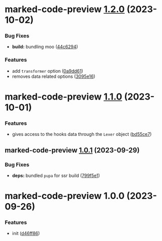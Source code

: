 # marked-code-preview [1.2.0](https://github.com/bent10/marked-extensions/compare/marked-code-preview@1.1.0...marked-code-preview@1.2.0) (2023-10-02)


### Bug Fixes

* **build:** bundling moo ([44c6294](https://github.com/bent10/marked-extensions/commit/44c6294536cdb83660686a670b15221ceb249676))


### Features

* add `transformer` option ([0a9dd61](https://github.com/bent10/marked-extensions/commit/0a9dd61e187744ae18742469979d8a866e85dd14))
* removes data related options ([3095e16](https://github.com/bent10/marked-extensions/commit/3095e16834ed5a44de2d8c5a9c0480446402efdc))

# marked-code-preview [1.1.0](https://github.com/bent10/marked-extensions/compare/marked-code-preview@1.0.1...marked-code-preview@1.1.0) (2023-10-01)


### Features

* gives access to the hooks data through the `Lexer` object ([bd55ce7](https://github.com/bent10/marked-extensions/commit/bd55ce7bbba29112c239f88970bfd5234202b5d5))

## marked-code-preview [1.0.1](https://github.com/bent10/marked-extensions/compare/marked-code-preview@1.0.0...marked-code-preview@1.0.1) (2023-09-29)


### Bug Fixes

* **deps:** bundled `pupa` for ssr build ([799f5e1](https://github.com/bent10/marked-extensions/commit/799f5e1f8f2ca1efa3783fc41db00b4b6a87d132))

# marked-code-preview 1.0.0 (2023-09-26)


### Features

* init ([d46ff86](https://github.com/bent10/marked-extensions/commit/d46ff868697dfaf129cdfd55e2c1680ca5d9f463))
